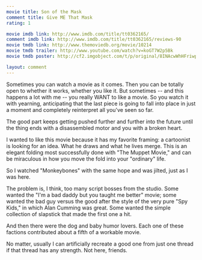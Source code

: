 ```yaml
---
movie title: Son of the Mask
comment title: Give ME That Mask
rating: 1

movie imdb link: http://www.imdb.com/title/tt0362165/
comment imdb link: http://www.imdb.com/title/tt0362165/reviews-90
movie tmdb link: http://www.themoviedb.org/movie/10214
movie tmdb trailer: http://www.youtube.com/watch?v=koGT7W2p5Bk
movie tmdb poster: http://cf2.imgobject.com/t/p/original/8INAcwWhHFriwpmO0AxLgEo5EcF.jpg

layout: comment
---
```


Sometimes you can watch a movie as it comes. Then you can be totally open to whether it works, whether you like it. But sometimes -- and this happens a lot with me -- you really WANT to like a movie. So you watch it with yearning, anticipating that the last piece is going to fall into place in just a moment and completely reinterpret all you've seen so far.

The good part keeps getting pushed further and further into the future until the thing ends with a disassembled motor and you with a broken heart.

I wanted to like this movie because it has my favorite framing: a cartoonist is looking for an idea. What he draws and what he lives merge. This is an elegant folding most successfully done with "The Muppet Movie," and can be miraculous in how you move the fold into your "ordinary" life.

So I watched "Monkeybones" with the same hope and was jilted, just as I was here.

The problem is, I think, too many script bosses from the studio. Some wanted the "I'm a bad daddy but you taught me better" movie; some wanted the bad guy versus the good after the style of the very pure "Spy Kids," in which Alan Cumming was great. Some wanted the simple collection of slapstick that made the first one a hit.

And then there were the dog and baby humor lovers. Each one of these factions contributed about a fifth of a workable movie.

No matter, usually I can artificially recreate a good one from just one thread if that thread has any strength. Not here, friends.